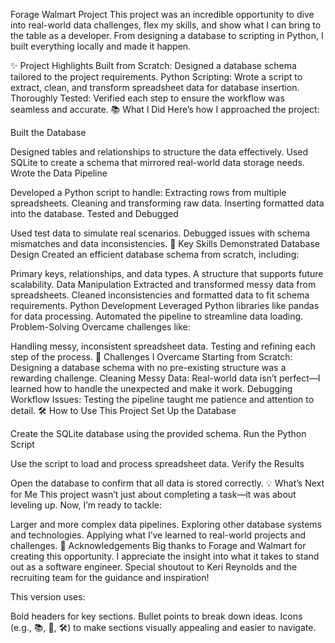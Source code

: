 
Forage Walmart Project
This project was an incredible opportunity to dive into real-world data challenges, flex my skills, and show what I can bring to the table as a developer. From designing a database to scripting in Python, I built everything locally and made it happen.

✨ Project Highlights
Built from Scratch: Designed a database schema tailored to the project requirements.
Python Scripting: Wrote a script to extract, clean, and transform spreadsheet data for database insertion.
Thoroughly Tested: Verified each step to ensure the workflow was seamless and accurate.
📚 What I Did
Here’s how I approached the project:

Built the Database

Designed tables and relationships to structure the data effectively.
Used SQLite to create a schema that mirrored real-world data storage needs.
Wrote the Data Pipeline

Developed a Python script to handle:
Extracting rows from multiple spreadsheets.
Cleaning and transforming raw data.
Inserting formatted data into the database.
Tested and Debugged

Used test data to simulate real scenarios.
Debugged issues with schema mismatches and data inconsistencies.
🚀 Key Skills Demonstrated
Database Design
Created an efficient database schema from scratch, including:

Primary keys, relationships, and data types.
A structure that supports future scalability.
Data Manipulation
Extracted and transformed messy data from spreadsheets.
Cleaned inconsistencies and formatted data to fit schema requirements.
Python Development
Leveraged Python libraries like pandas for data processing.
Automated the pipeline to streamline data loading.
Problem-Solving
Overcame challenges like:

Handling messy, inconsistent spreadsheet data.
Testing and refining each step of the process.
🎯 Challenges I Overcame
Starting from Scratch: Designing a database schema with no pre-existing structure was a rewarding challenge.
Cleaning Messy Data: Real-world data isn’t perfect—I learned how to handle the unexpected and make it work.
Debugging Workflow Issues: Testing the pipeline taught me patience and attention to detail.
🛠️ How to Use This Project
Set Up the Database

Create the SQLite database using the provided schema.
Run the Python Script

Use the script to load and process spreadsheet data.
Verify the Results

Open the database to confirm that all data is stored correctly.
💡 What’s Next for Me
This project wasn’t just about completing a task—it was about leveling up. Now, I’m ready to tackle:

Larger and more complex data pipelines.
Exploring other database systems and technologies.
Applying what I’ve learned to real-world projects and challenges.
🙏 Acknowledgements
Big thanks to Forage and Walmart for creating this opportunity. I appreciate the insight into what it takes to stand out as a software engineer. Special shoutout to Keri Reynolds and the recruiting team for the guidance and inspiration!

This version uses:

Bold headers for key sections.
Bullet points to break down ideas.
Icons (e.g., 📚, 🚀, 🛠️) to make sections visually appealing and easier to navigate.